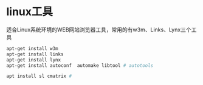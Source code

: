 # linux工具



适合Linux系统环境的WEB网站浏览器工具，常用的有w3m、Links、Lynx三个工具
``` bash
apt­-get install w3m
apt­-get install links
apt­-get install lynx 
apt­-get install autoconf  automake libtool # autotools

apt install sl cmatrix # 
```